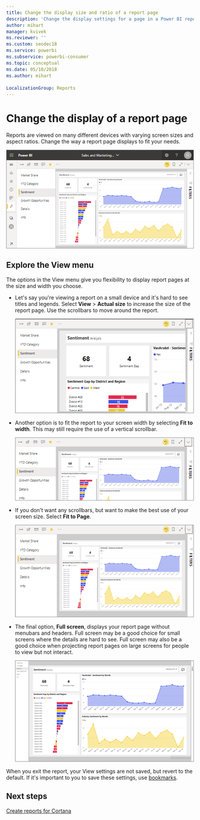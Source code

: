 ```yaml
---
title: Change the display size and ratio of a report page
description: 'Change the display settings for a page in a Power BI report'
author: mihart
manager: kvivek
ms.reviewer: ''
ms.custom: seodec18
ms.service: powerbi
ms.subservice: powerbi-consumer
ms.topic: conceptual
ms.date: 05/10/2018
ms.author: mihart

LocalizationGroup: Reports
---
```

# Change the display of a report page
Reports are viewed on many different devices with varying screen sizes and aspect ratios.  Change the way a report page displays to fit your needs.    

![report displays in canvas](media/end-user-report-view/power-bi-report.png)

## Explore the View menu
The options in the View menu give you flexibility to display report pages at the size and width you choose.

- Let's say you're viewing a report on a small device and it's hard to see titles and legends.  Select **View** > **Actual size** to increase the size of the report page. Use the scrollbars to move around the report. 

    ![report displays in canvas, with two scrollbar](media/end-user-report-view/power-bi-actual-size-new.png)


- Another option is to fit the report to your screen width by selecting **Fit to width**. This may still require the use of a vertical scrollbar.

  ![report displays using full canvas width](media/end-user-report-view/power-bi-fit-to-width-new.png)

- If you don't want any scrollbars, but want to make the best use of your screen size.  Select **Fit to Page**.

   ![report displays without scrollbars](media/end-user-report-view/power-bi-fit-to-width.png)

   
- The final option, **Full screen**, displays your report page without menubars and headers. Full screen may be a good choice for small screens where the details are hard to see.  Full screen may also be a good choice when projecting report pages on large screens for people to view but not interact.  

    ![report displays full screen](media/end-user-report-view/power-bi-full-screen.png)

When you exit the report, your View settings are not saved, but revert to the default. If it's important to you to save these settings, use [bookmarks](end-user-bookmarks.md). 

## Next steps
[Create reports for Cortana](../service-cortana-answer-cards.md)
